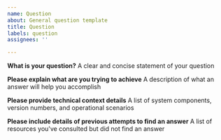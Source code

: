 ```yaml
---
name: Question
about: General question template
title: Question
labels: question
assignees: ''

---
```


**What is your question?**
A clear and concise statement of your question

**Please explain what are you trying to achieve**
A description of what an answer will help you accomplish

**Please provide technical context details**
A list of system components, version numbers, and operational scenarios

**Please include details of previous attempts to find an answer**
A list of resources you've consulted but did not find an answer

